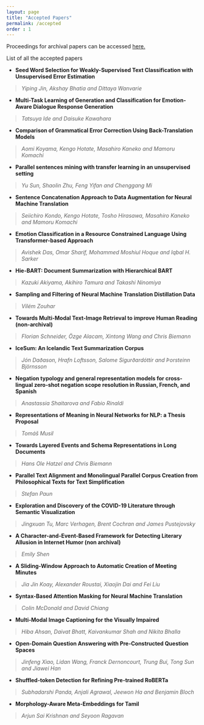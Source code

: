 ```yaml
---
layout: page
title: "Accepted Papers"
permalink: /accepted
order : 1
---
```


Proceedings for archival papers can be accessed [here.](https://aclanthology.org/volumes/2021.naacl-srw/)

List of all the accepted papers

* __Seed Word Selection for Weakly-Supervised Text Classification with Unsupervised Error Estimation__
>_Yiping Jin, Akshay Bhatia and Dittaya Wanvarie_

* __Multi-Task Learning of Generation and Classification for Emotion-Aware Dialogue Response Generation__
>_Tatsuya Ide and Daisuke Kawahara_

* __Comparison of Grammatical Error Correction Using Back-Translation Models__
>_Aomi Koyama, Kengo Hotate, Masahiro Kaneko and Mamoru Komachi_

* __Parallel sentences mining with transfer learning in an unsupervised setting__
>_Yu Sun, Shaolin Zhu, Feng Yifan and Chenggang Mi_

* __Sentence Concatenation Approach to Data Augmentation for Neural Machine Translation__
>_Seiichiro Kondo, Kengo Hotate, Tosho Hirasawa, Masahiro Kaneko and Mamoru Komachi_

* __Emotion Classification in a Resource Constrained Language Using Transformer-based Approach__
>_Avishek Das, Omar Sharif, Mohammed Moshiul Hoque and Iqbal H. Sarker_

* __Hie-BART: Document Summarization with Hierarchical BART__
>_Kazuki Akiyama, Akihiro Tamura and Takashi Ninomiya_

* __Sampling and Filtering of Neural Machine Translation Distillation Data__
>_Vilém Zouhar_

* __Towards Multi-Modal Text-Image Retrieval to improve Human Reading (non-archival)__
>_Florian Schneider, Özge Alacam, Xintong Wang and Chris Biemann_

* __IceSum: An Icelandic Text Summarization Corpus__
>_Jón Daðason, Hrafn Loftsson, Salome Sigurðardóttir and Þorsteinn Björnsson_

* __Negation typology and general representation models for cross-lingual zero-shot negation scope resolution in Russian, French, and Spanish__
>_Anastassia Shaitarova and Fabio Rinaldi_

* __Representations of Meaning in Neural Networks for NLP: a Thesis Proposal__
>_Tomáš Musil_

* __Towards Layered Events and Schema Representations in Long Documents__
>_Hans Ole Hatzel and Chris Biemann_

* __Parallel Text Alignment and Monolingual Parallel Corpus Creation from Philosophical Texts for Text Simplification__
>_Stefan Paun_

* __Exploration and Discovery of the COVID-19 Literature through Semantic Visualization__
>_Jingxuan Tu, Marc Verhagen, Brent Cochran and James Pustejovsky_

* __A Character-and-Event-Based Framework for Detecting Literary Allusion in Internet Humor (non archival)__
>_Emily Shen_

* __A Sliding-Window Approach to Automatic Creation of Meeting Minutes__
>_Jia Jin Koay, Alexander Roustai, Xiaojin Dai and Fei Liu_

* __Syntax-Based Attention Masking for Neural Machine Translation__
>_Colin McDonald and David Chiang_

* __Multi-Modal Image Captioning for the Visually Impaired__
>_Hiba Ahsan, Daivat Bhatt, Kaivankumar Shah and Nikita Bhalla_

* __Open-Domain Question Answering with Pre-Constructed Question Spaces__
>_Jinfeng Xiao, Lidan Wang, Franck Dernoncourt, Trung Bui, Tong Sun and Jiawei Han_

* __Shuffled-token Detection for Refining Pre-trained RoBERTa__
>_Subhadarshi Panda, Anjali Agrawal, Jeewon Ha and Benjamin Bloch_

* __Morphology-Aware Meta-Embeddings for Tamil__
>_Arjun Sai Krishnan and Seyoon Ragavan_

<!-- * __Opinion Mining with Deep Contextualized Embeddings__
>_Wen-Bin Han and Noriko Kando_

* __Defending Visual Question Answering models from Adversarial Attacks via induced attention invariance__ 
>_Vasu Sharma, Ankita Kalra and Louis-Phillipe Morency_

* __Multimodal Machine Translation with Embedding Prediction__
>_Tosho Hirasawa, Hayahide Yamagishi, Yukio Matsumura and Mamoru Komachi_

* __Gating Mechanisms for Combining Character and Word-level Word Representations: An Empirical Study__
>_Jorge Balazs and Yutaka Matsuo_

* __Data Augmentation with Data Noising in Open-vocabulary Slots for Spoken Language Understanding__
>_Hwa-Yeon Kim, Yoon-Hyung Roh and Young-Kil Kim_

* __A Partially Rule-Based Approach to AMR Generation__
>_Emma Manning_

* __Word Polysemy Aware Document Vector Estimation__
>_Vivek Gupta, Ankit Saw, Harshit Gupta, Pegah Nokhiz and Partha Talukdar_

* __Speak Up, Fight Back! Detection of Social Media Disclosures of Sexual Harassment__
>_Arijit Ghosh Chowdhury, Ramit Sawhney, Puneet Mathur, Debanjan Mahata and Rajiv Ratn Shah_

* __Handling Noisy Labels for Robustly Learning from Self-Training Data for Low-Resource Sequence Labeling__
>_Debjit Paul, Mittul Singh, Michael A. Hedderich and Dietrich Klakow_

* __SNAP-BATNET: Cascading Author Profiling and Social Network Graphs for Suicide Ideation Detection on Social Media__
>_Rohan Mishra, Pradyumn Prakhar Sinha, Ramit Sawhney, Debanjan Mahata, Puneet Mathur and Rajiv Ratn Shah_ -->

<!--* __EQUATE : A Benchmark Evaluation Framework for Quantitative Reasoning in Natural Language Inference__
>_Abhilasha Ravichander, Aakanksha Naik, Carolyn Rose and Eduard Hovy_ -->

<!-- * __Deep Learning and Sociophonetics: Automatic Coding of Rhoticity Using Neural Networks__
>_Sarah Gupta and Anthony DiPadova_ -->

<!-- * __Kickstarting NLP for the whole-person function domain with representation learning and data analysis__
>_Denis Newman-Griffis_

* __Is it Dish Washer Safe? Automatically Answering ``Yes/No'' Questions using Customer Reviews__
>_Daria Dzendzik, Carl Vogel and JENNIFER FOSTER_

* __Computational Investigations of Pragmatic Effects in Natural Language__
>_Jad Kabbara_

* __Prediction of disfluencies in English speech__
>_Samvit Dammalapati, Rajakrishnan Rajkumar and Sumeet Agarwal_

* __Learn Languages First and Then Convert: Towards Effective Simplified to Traditional Chinese Conversion__
>_Pranav A, S.F. Hui, I-Tsun Cheng, Ishaan Batra and Chiu Yik Hei_

* __Identifying and Reducing Gender Bias in Word-Level Language Models__
>_Shikha Bordia and Samuel R. Bowman_ -->



